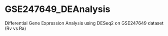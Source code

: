# GSE247649_DEAnalysis
Differential Gene Expression Analysis using DESeq2 on GSE247649 dataset (Rv vs Ra)

